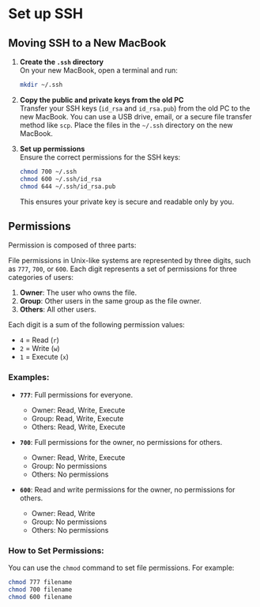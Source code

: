 # Set up SSH

## Moving SSH to a New MacBook

1. **Create the `.ssh` directory**  
   On your new MacBook, open a terminal and run:
   ```zsh
   mkdir ~/.ssh
   ```

2. **Copy the public and private keys from the old PC**  
   Transfer your SSH keys (`id_rsa` and `id_rsa.pub`) from the old PC to the new MacBook. You can use a USB drive, email, or a secure file transfer method like `scp`. Place the files in the `~/.ssh` directory on the new MacBook.

3. **Set up permissions**  
   Ensure the correct permissions for the SSH keys:
   ```bash
   chmod 700 ~/.ssh
   chmod 600 ~/.ssh/id_rsa
   chmod 644 ~/.ssh/id_rsa.pub
   ```
   This ensures your private key is secure and readable only by you.

## Permissions

Permission is composed of three parts:

File permissions in Unix-like systems are represented by three digits, such as `777`, `700`, or `600`. Each digit represents a set of permissions for three categories of users:

1. **Owner**: The user who owns the file.
2. **Group**: Other users in the same group as the file owner.
3. **Others**: All other users.

Each digit is a sum of the following permission values:
- `4` = Read (`r`)
- `2` = Write (`w`)
- `1` = Execute (`x`)

### Examples:
- **`777`**: Full permissions for everyone.
  - Owner: Read, Write, Execute
  - Group: Read, Write, Execute
  - Others: Read, Write, Execute

- **`700`**: Full permissions for the owner, no permissions for others.
  - Owner: Read, Write, Execute
  - Group: No permissions
  - Others: No permissions

- **`600`**: Read and write permissions for the owner, no permissions for others.
  - Owner: Read, Write
  - Group: No permissions
  - Others: No permissions

### How to Set Permissions:
You can use the `chmod` command to set file permissions. For example:
```bash
chmod 777 filename
chmod 700 filename
chmod 600 filename
